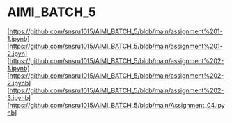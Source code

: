 # AIMl_BATCH_5
[https://github.com/snsru1015/AIMl_BATCH_5/blob/main/assignment%201-1.ipynb]
[https://github.com/snsru1015/AIMl_BATCH_5/blob/main/assignment%201-2.ipyn]
[https://github.com/snsru1015/AIMl_BATCH_5/blob/main/assignment%202-1.ipynb]
[https://github.com/snsru1015/AIMl_BATCH_5/blob/main/assignment%202-2.ipynb]
[https://github.com/snsru1015/AIMl_BATCH_5/blob/main/assignment%202-3.ipynb]
[https://github.com/snsru1015/AIMl_BATCH_5/blob/main/Assignment_04.ipynb]

